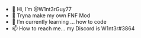 - 👋 Hi, I’m @W1nt3rGuy77
- 👀 Tryna make my own FNF Mod 
- 🌱 I’m currently learning ... how to code
- 📫 How to reach me... my Discord is W1nt3r#3864

<!---
W1nt3rGuy77/W1nt3rGuy77 is a ✨ special ✨ repository because its `README.md` (this file) appears on your GitHub profile.
You can click the Preview link to take a look at your changes.
--->

